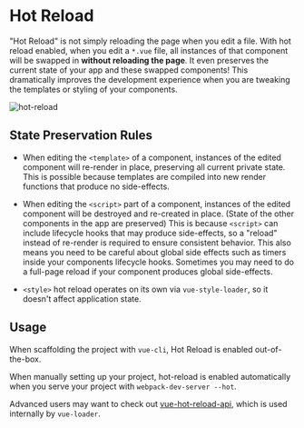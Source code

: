 # Hot Reload

"Hot Reload" is not simply reloading the page when you edit a file. With hot reload enabled, when you edit a `*.vue` file, all instances of that component will be swapped in **without reloading the page**. It even preserves the current state of your app and these swapped components! This dramatically improves the development experience when you are tweaking the templates or styling of your components.

![hot-reload](http://blog.evanyou.me/images/vue-hot.gif)

## State Preservation Rules

- When editing the `<template>` of a component, instances of the edited component will re-render in place, preserving all current private state. This is possible because templates are compiled into new render functions that produce no side-effects.

- When editing the `<script>` part of a component, instances of the edited component will be destroyed and re-created in place. (State of the other components in the app are preserved) This is because `<script>` can include lifecycle hooks that may produce side-effects, so a "reload" instead of re-render is required to ensure consistent behavior. This also means you need to be careful about global side effects such as timers inside your components lifecycle hooks. Sometimes you may need to do a full-page reload if your component produces global side-effects.

- `<style>` hot reload operates on its own via `vue-style-loader`, so it doesn't affect application state.

## Usage

When scaffolding the project with `vue-cli`, Hot Reload is enabled out-of-the-box.

When manually setting up your project, hot-reload is enabled automatically when you serve your project with `webpack-dev-server --hot`.

Advanced users may want to check out [vue-hot-reload-api](https://github.com/vuejs/vue-hot-reload-api), which is used internally by `vue-loader`.

